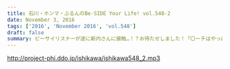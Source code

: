 ```yaml
---
title: 石川・ホンマ・ぶるんのBe-SIDE Your Life! vol.548-2
date: November 3, 2016
tags: ['2016', 'November 2016', 'vol.548']
draft: false
summary: ビーサイリスナーが遂に新内さんに接触…！？お待たせしました！「〇ーチはやっぱりビー×だな！」SAITO
---
```


http://project-phi.ddo.jp/ishikawa/ishikawa548_2.mp3